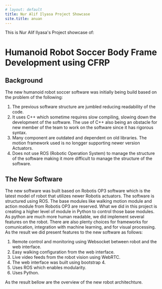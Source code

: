 ```yaml
---
# layout: default
title: Nur Alif Ilyasa Project Showcase
site.title: anuan
---
```


This is Nur Alif Ilyasa's Project showcase of:

# Humanoid Robot Soccer Body Frame Development using CFRP

## Background
The new humanoid robot soccer software was initially being build based on the problem of the following:
1. The previous software structure are jumbled reducing readability of the code.
2. It uses C++ which sometime requires slow compiling, slowing down the development of the software. The use of C++ also being an obstacle for new member of the team to work on the software since it has rigorous syntax. 
3. Many component are outdated and dependent on old libraries. The motion framework used is no longger supporting newer version Actuators.
4. Does not use ROS (Robotic Operation System) to manage the structure of the software making it more difficult to manage the structure of the software.

## The New Software
The new software was built based on Robotis OP3 software which is the latest model of robot that utilizes newer Robotis actuators. The software is structured using ROS. The base modules like walking motion module and action module from Robotis OP3 are reserved. What we did in this project is creating a higher level of module in Python to control those base modules. As python are much more human readable, we did implement several features on the robot. There are also plenty choices for frameworks for comunication, integration with machine learning, and for visual processing. As the result we did present features to the new software as follows:
1. Remote control and monitoring using Websocket between robot and the web interface.
2. Easy walking configuration from the web interface. 
3. Live video feeds from the robot vision using WebRTC.
4. The web interface was built using bootstrap 4.
5. Uses ROS which enables modularity.
6. Uses Python.

As the result bellow are the overview of the new robot architechture.

##

